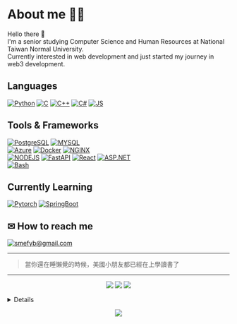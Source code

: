 <!--
**patty111/patty111** is a ✨ _special_ ✨ repository because its `README.md` (this file) appears on your GitHub profile.

Here are some ideas to get you started:

- 🔭 I’m currently working on ...
- 🌱 I’m currently learning ...
- 👯 I’m looking to collaborate on ...
- 🤔 I’m looking for help with ...
- 💬 Ask me about ...
- 📫 How to reach me: ...
- 😄 Pronouns: ...
- ⚡ Fun fact: ...
-->
# About me  🙈🙉
Hello there 👋  
I'm a senior studying Computer Science and Human Resources at National Taiwan Normal University.  
Currently interested in web development and just started my journey in web3 development.  
## Languages  
[![Python](https://img.shields.io/badge/Python-black?style=for-the-badge&logo=Python)]()
[![C](https://img.shields.io/badge/C-black?style=for-the-badge&logo=C)]()
[![C++](https://img.shields.io/badge/C++-black?style=for-the-badge&logo=cplusplus)]()
[![C#](https://img.shields.io/badge/C%23-black?style=for-the-badge&logo=csharp)]()
[![JS](https://img.shields.io/badge/js-black?style=for-the-badge&logo=javascript)]()
## Tools & Frameworks  
[![PostgreSQL](https://img.shields.io/badge/Postgresql-black?style=for-the-badge&logo=postgresql)]()
[![MYSQL](https://img.shields.io/badge/mysql-black?style=for-the-badge&logo=mysql)]()  
[![Azure](https://img.shields.io/badge/azure-black?style=for-the-badge&logo=MicrosoftAzure)]()
[![Docker](https://img.shields.io/badge/Docker-black?style=for-the-badge&logo=docker)]()
[![NGINX](https://img.shields.io/badge/nginx-black?style=for-the-badge&logo=nginx)]()  
[![NODEJS](https://img.shields.io/badge/nodejs-black?style=for-the-badge&logo=node.js)]()
[![FastAPI](https://img.shields.io/badge/fastapi-black?style=for-the-badge&logo=fastapi)]()
[![React](https://img.shields.io/badge/react-black?style=for-the-badge&logo=React)]()
[![ASP.NET](https://img.shields.io/badge/.NET-black?style=for-the-badge&logo=.net)]()  
[![Bash](https://img.shields.io/badge/bash-black?style=for-the-badge&logo=gnubash)]()



## Currently Learning
<!--[![Javascript](https://img.shields.io/badge/Javascript-black?style=for-the-badge&logo=javascript)]()
#[![React](https://img.shields.io/badge/React-black?style=for-the-badge&logo=react)]() -->
[![Pytorch](https://img.shields.io/badge/pytorch-black?style=for-the-badge&logo=pytorch)]()
[![SpringBoot](https://img.shields.io/badge/springboot-black?style=for-the-badge&logo=springboot)]()

## ✉ How to reach me  
<!--
[![Patrick Lee](https://img.shields.io/badge/Patrick%20Lee-black?style=fflat-square&logo=linkedin)](https://www.linkedin.com/in/patrick-lee-1852b6226)
-->
[![smefyb@gmail.com](https://img.shields.io/badge/smefyb@gmail.com-black?style=fflat-square&logo=gmail)](mailto:smefyb@gmail.com)

---
>  當你還在睡懶覺的時候，美國小朋友都已經在上學讀書了
---  
  <p align="center">
    <a>
      <img src= "https://github-profile-summary-cards.vercel.app/api/cards/profile-details?username=patty111&theme=2077"/>
    </a>
    <a>
<!--       <img src="http://github-profile-summary-cards.vercel.app/api/cards/repos-per-language?username=patty111&theme=2077"> -->
      <img src="http://github-profile-summary-cards.vercel.app/api/cards/most-commit-language?username=patty111&theme=2077"/>
    </a>
    <a>
      <img src="http://github-profile-summary-cards.vercel.app/api/cards/stats?username=patty111&theme=2077">
    </a>
  </p>

<details>
<p align="center">
  <img src="https://leetcard.jacoblin.cool/user9622O?theme=nord&font=Zen%20Maru%20Gothic&ext=heatmap" />
  <br><br>
</p>
  </details>


<p align="center">
  <img src="https://komarev.com/ghpvc/?username=patty111&style=plastic" />
</p>

